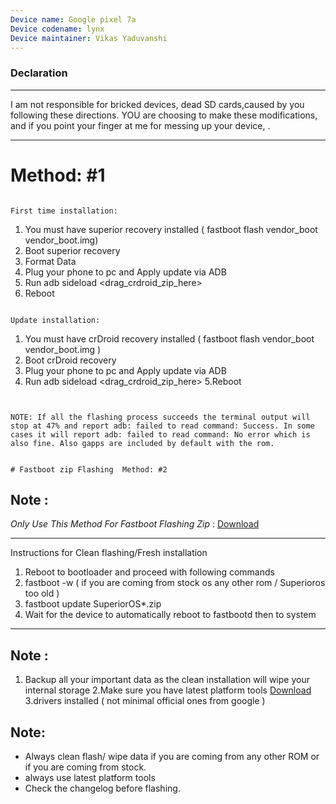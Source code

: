 ```yaml
---
Device name: Google pixel 7a
Device codename: lynx
Device maintainer: Vikas Yaduvanshi 
---
```


### Declaration ###

---
 I am not responsible for bricked devices, dead SD cards,caused by you following
  these directions. YOU are choosing to make these modifications, and if
 you point your finger at me for messing up your device, .

---

# Method: #1 

```

First time installation:
```

1. You must have superior recovery installed ( fastboot flash vendor_boot vendor_boot.img)
2. Boot superior recovery
3. Format Data
4. Plug your phone to pc and Apply update via ADB
5. Run adb sideload <drag_crdroid_zip_here>
6. Reboot

```

Update installation:
```

1. You must have crDroid recovery installed ( fastboot flash vendor_boot vendor_boot.img )
2. Boot crDroid recovery
3. Plug your phone to pc and Apply update via ADB
4. Run adb sideload <drag_crdroid_zip_here>
5.Reboot

```


NOTE: If all the flashing process succeeds the terminal output will stop at 47% and report adb: failed to read command: Success. In some cases it will report adb: failed to read command: No error which is also fine. Also gapps are included by default with the rom.
```

 

```

# Fastboot zip Flashing  Method: #2
```



Note : 
---
*Only Use This Method For Fastboot Flashing Zip*  : [Download](https://sourceforge.net/projects/superioros/files/lynx/images/)

---
Instructions for Clean flashing/Fresh installation 
1. Reboot to bootloader and proceed with following commands 
2. fastboot -w ( if you are coming from stock os  any other rom / Superioros  too old )
3. fastboot update SuperiorOS*.zip
4. Wait for the device to automatically reboot to fastbootd then to system 

---
Note : 
---
1. Backup all your important data as the clean installation will wipe your internal storage 
2.Make sure you have latest platform tools  [Download](https://developer.android.com/studio/releases/platform-tools) 
3.drivers installed ( not minimal official ones from google )

## Note:

* Always clean flash/ wipe data if you are coming from any other ROM or if you are coming from stock.
*  always use latest platform tools 
* Check the changelog before flashing.
